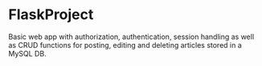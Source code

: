# FlaskProject
Basic web app with authorization, authentication, session handling as well as CRUD functions for posting, editing and deleting articles stored in a MySQL DB.
